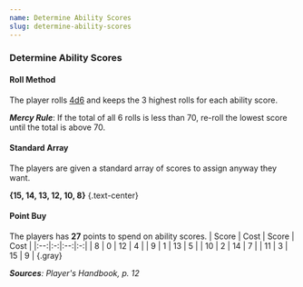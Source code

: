 ```yaml
---
name: Determine Ability Scores
slug: determine-ability-scores
---
```

### Determine Ability Scores
#### Roll Method
The player rolls [4d6](/roll/4d6) and keeps the 3 highest rolls for each ability score.

***Mercy Rule***: If the total of all 6 rolls is less than 70, re-roll the lowest score until the total is above 70.

#### Standard Array
The players are given a standard array of scores to assign anyway they want.

**{15, 14, 13, 12, 10, 8}** {.text-center}

#### Point Buy
The players has **27** points to spend on ability scores. 
| Score | Cost | Score | Cost |
|:--:|:-:|:--:|:-:|
|  8 | 0 | 12 | 4 |
|  9 | 1 | 13 | 5 |
| 10 | 2 | 14 | 7 |
| 11 | 3 | 15 | 9 |
{.gray}

***Sources**: Player's Handbook, p. 12*
